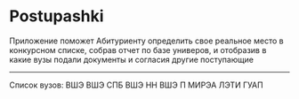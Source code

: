 # Postupashki
Приложение поможет Абитуриенту определить свое реальное место в конкурсном списке, собрав отчет по базе универов, и отобразив в какие вузы подали документы и согласия другие поступающие 

____
Список вузов:
ВШЭ
ВШЭ СПБ
ВШЭ НН
ВШЭ П
МИРЭА
ЛЭТИ
ГУАП
